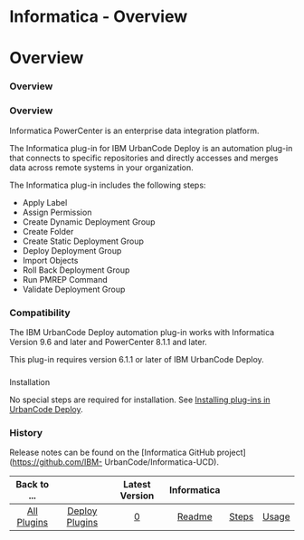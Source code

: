 
Informatica - Overview
======================

# Overview



### Overview




 


### Overview


Informatica PowerCenter is an enterprise data integration platform.


The 
Informatica plug-in for IBM UrbanCode Deploy is an automation plug-in that connects to specific repositories and 
directly accesses and merges data across remote systems in your organization.


The Informatica plug-in includes the 
following steps:


* Apply Label
* Assign Permission
* Create Dynamic Deployment Group
* Create Folder
* Create Static 
Deployment Group
* Deploy Deployment Group
* Import Objects
* Roll Back Deployment Group
* Run PMREP Command
* Validate 
Deployment Group


### Compatibility


The IBM UrbanCode Deploy automation plug-in works with Informatica Version 9.6 
and later and PowerCenter 8.1.1 and later.


This plug-in requires version 6.1.1 or later of IBM UrbanCode Deploy.


###
 Installation


No special steps are required for installation. See [Installing plug-ins in UrbanCode 
Deploy](https://www.urbancode.com/resource/installing-plug-ins-in-urbancode-products/ "Installing plug-ins in UrbanCode 
Deploy").


### History


Release notes can be found on the [Informatica GitHub project](https://github.com/IBM-
UrbanCode/Informatica-UCD).





|Back to ...||Latest Version|Informatica |||
| :---: | :---: | :---: | :---: | :---: | :---: |
|[All Plugins](../../index.md)|[Deploy Plugins](../README.md)|[0]()|[Readme](README.md)|[Steps](steps.md)|[Usage](usage.md)|
